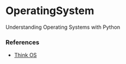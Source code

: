 # OperatingSystem
Understanding Operating Systems with Python


### References
- [Think OS](http://greenteapress.com/thinkos/)
